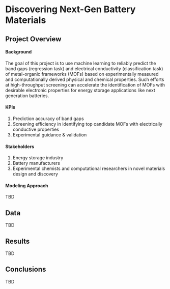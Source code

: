# Discovering Next-Gen Battery Materials

## Project Overview

#### Background
The goal of this project is to use machine learning to reliably predict the band gaps (regression task) and electrical conductivity (classification task) of metal-organic frameworks (MOFs) based on experimentally measured and computationally derived physical and chemical properties. Such efforts at high-throughput screening can accelerate the identification of MOFs with desirable electronic properties for energy storage applications like next generation batteries.

#### KPIs
1. Prediction accuracy of band gaps
2. Screening efficiency in identifying top candidate MOFs with electrically conductive properties
3. Experimental guidance & validation
#### Stakeholders
1. Energy storage industry 
2. Battery manufacturers
3. Experimental chemists and computational researchers in novel materials design and discovery
#### Modeling Approach
TBD
## Data
TBD
## Results
TBD
## Conclusions
TBD
